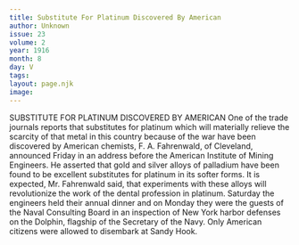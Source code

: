 ```yaml
---
title: Substitute For Platinum Discovered By American
author: Unknown
issue: 23
volume: 2
year: 1916
month: 8
day: V
tags:
layout: page.njk
image:
---
```

SUBSTITUTE FOR PLATINUM DISCOVERED BY AMERICAN       One of the trade journals reports that substitutes for platinum which will materially relieve the scarcity of that metal in this country because of the war have been discovered by American chemists, F. A. Fahrenwald, of Cleveland, announced Friday in an address before the American Institute of Mining Engineers. He asserted that gold and silver alloys of palladium have been found to be excellent substitutes for platinum in its softer forms. It is expected, Mr. Fahrenwald said, that experiments with these alloys will revolutionize the work of the dental profession in platinum. Saturday the engineers held their annual dinner and on Monday they were the guests of the Naval Consulting Board in an inspection of New York harbor defenses on the Dolphin, flagship of the Secretary of the Navy. Only American citizens were allowed to disembark at Sandy Hook. 


